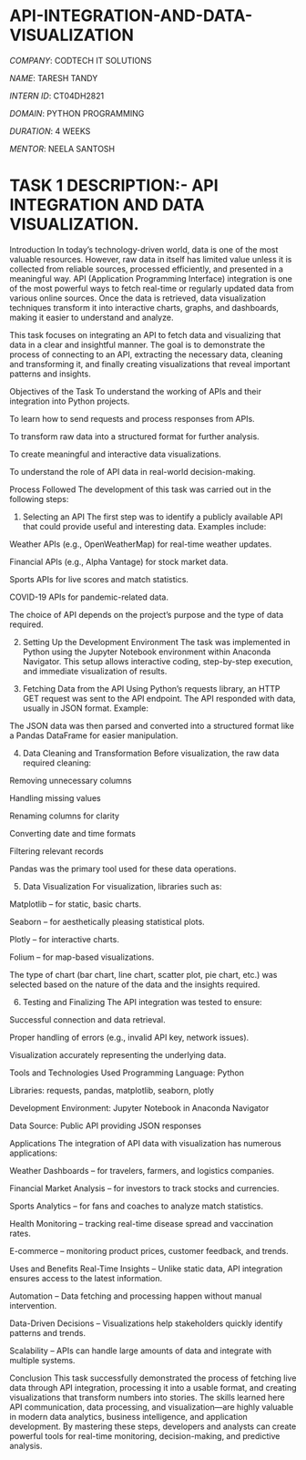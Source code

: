 # API-INTEGRATION-AND-DATA-VISUALIZATION

*COMPANY*: CODTECH IT SOLUTIONS

*NAME*: TARESH TANDY

*INTERN ID*: CT04DH2821

*DOMAIN*: PYTHON PROGRAMMING

*DURATION*: 4 WEEKS

*MENTOR*: NEELA SANTOSH

# TASK 1 DESCRIPTION:- API INTEGRATION AND DATA VISUALIZATION. # 

Introduction
In today’s technology-driven world, data is one of the most valuable resources. However, raw data in itself has limited value unless it is collected from reliable sources, processed efficiently, and presented in a meaningful way. API (Application Programming Interface) integration is one of the most powerful ways to fetch real-time or regularly updated data from various online sources. Once the data is retrieved, data visualization techniques transform it into interactive charts, graphs, and dashboards, making it easier to understand and analyze.

This task focuses on integrating an API to fetch data and visualizing that data in a clear and insightful manner. The goal is to demonstrate the process of connecting to an API, extracting the necessary data, cleaning and transforming it, and finally creating visualizations that reveal important patterns and insights.

Objectives of the Task
To understand the working of APIs and their integration into Python projects.

To learn how to send requests and process responses from APIs.

To transform raw data into a structured format for further analysis.

To create meaningful and interactive data visualizations.

To understand the role of API data in real-world decision-making.

Process Followed
The development of this task was carried out in the following steps:

1. Selecting an API
The first step was to identify a publicly available API that could provide useful and interesting data. Examples include:

Weather APIs (e.g., OpenWeatherMap) for real-time weather updates.

Financial APIs (e.g., Alpha Vantage) for stock market data.

Sports APIs for live scores and match statistics.

COVID-19 APIs for pandemic-related data.

The choice of API depends on the project’s purpose and the type of data required.

2. Setting Up the Development Environment
The task was implemented in Python using the Jupyter Notebook environment within Anaconda Navigator. This setup allows interactive coding, step-by-step execution, and immediate visualization of results.

3. Fetching Data from the API
Using Python’s requests library, an HTTP GET request was sent to the API endpoint. The API responded with data, usually in JSON format. Example:

The JSON data was then parsed and converted into a structured format like a Pandas DataFrame for easier manipulation.

4. Data Cleaning and Transformation
Before visualization, the raw data required cleaning:

Removing unnecessary columns

Handling missing values

Renaming columns for clarity

Converting date and time formats

Filtering relevant records

Pandas was the primary tool used for these data operations.

5. Data Visualization
For visualization, libraries such as:

Matplotlib – for static, basic charts.

Seaborn – for aesthetically pleasing statistical plots.

Plotly – for interactive charts.

Folium – for map-based visualizations.

The type of chart (bar chart, line chart, scatter plot, pie chart, etc.) was selected based on the nature of the data and the insights required.

6. Testing and Finalizing
The API integration was tested to ensure:

Successful connection and data retrieval.

Proper handling of errors (e.g., invalid API key, network issues).

Visualization accurately representing the underlying data.

Tools and Technologies Used
Programming Language: Python

Libraries: requests, pandas, matplotlib, seaborn, plotly

Development Environment: Jupyter Notebook in Anaconda Navigator

Data Source: Public API providing JSON responses

Applications
The integration of API data with visualization has numerous applications:

Weather Dashboards – for travelers, farmers, and logistics companies.

Financial Market Analysis – for investors to track stocks and currencies.

Sports Analytics – for fans and coaches to analyze match statistics.

Health Monitoring – tracking real-time disease spread and vaccination rates.

E-commerce – monitoring product prices, customer feedback, and trends.

Uses and Benefits
Real-Time Insights – Unlike static data, API integration ensures access to the latest information.

Automation – Data fetching and processing happen without manual intervention.

Data-Driven Decisions – Visualizations help stakeholders quickly identify patterns and trends.

Scalability – APIs can handle large amounts of data and integrate with multiple systems.

Conclusion
This task successfully demonstrated the process of fetching live data through API integration, processing it into a usable format, and creating visualizations that transform numbers into stories. The skills learned here API communication, data processing, and visualization—are highly valuable in modern data analytics, business intelligence, and application development. By mastering these steps, developers and analysts can create powerful tools for real-time monitoring, decision-making, and predictive analysis.


